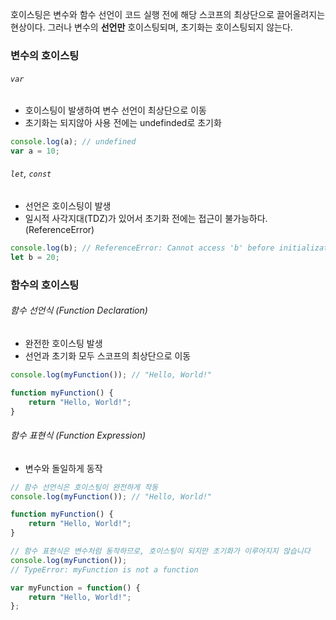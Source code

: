호이스팅은 변수와 함수 선언이 코드 실행 전에 해당 스코프의 최상단으로 끌어올려지는 현상이다. 그러나 변수의 **선언만** 호이스팅되며, 초기화는 호이스팅되지 않는다.

### 변수의 호이스팅

###### `var`

- 호이스팅이 발생하여 변수 선언이 최상단으로 이동
- 초기화는 되지않아 사용 전에는 undefinded로 초기화
```typescript
console.log(a); // undefined
var a = 10;
```

###### `let`, `const`

- 선언은 호이스팅이 발생
- 일시적 사각지대(TDZ)가 있어서 초기화 전에는 접근이 불가능하다. (ReferenceError)
```typescript
console.log(b); // ReferenceError: Cannot access 'b' before initialization
let b = 20;
```

### 함수의 호이스팅

###### 함수 선언식 (Function Declaration)
- 완전한 호이스팅 발생
- 선언과 초기화 모두 스코프의 최상단으로 이동
```typescript
console.log(myFunction()); // "Hello, World!" 

function myFunction() { 
	return "Hello, World!"; 
} 
```


###### 함수 표현식 (Function Expression)
- 변수와 돌일하게 동작

```typescript
// 함수 선언식은 호이스팅이 완전하게 작동 
console.log(myFunction()); // "Hello, World!" 

function myFunction() { 
	return "Hello, World!"; 
} 

// 함수 표현식은 변수처럼 동작하므로, 호이스팅이 되지만 초기화가 이루어지지 않습니다 
console.log(myFunction()); 
// TypeError: myFunction is not a function 

var myFunction = function() { 
	return "Hello, World!"; 
};
```
